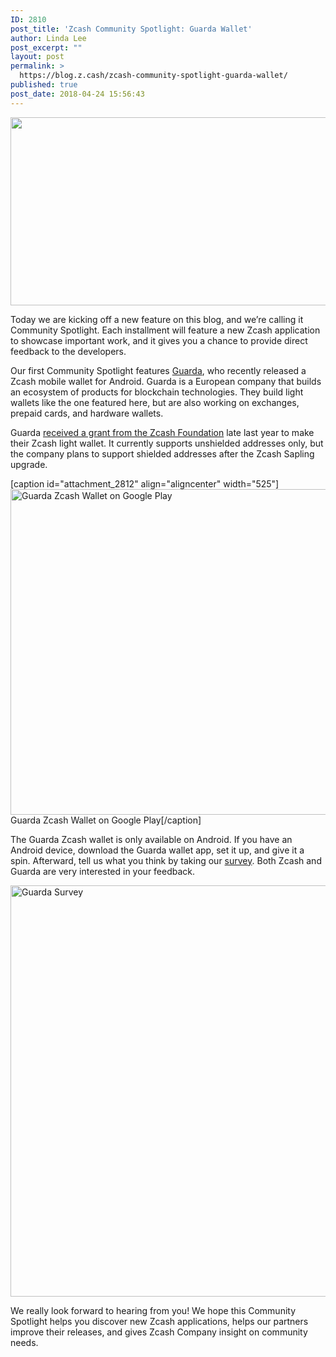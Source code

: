 ```yaml
---
ID: 2810
post_title: 'Zcash Community Spotlight: Guarda Wallet'
author: Linda Lee
post_excerpt: ""
layout: post
permalink: >
  https://blog.z.cash/zcash-community-spotlight-guarda-wallet/
published: true
post_date: 2018-04-24 15:56:43
---
```

<img class="alignnone size-full wp-image-2811" src="https://blog.z.cash/wp-content/uploads/2018/04/whitespotlight.png" alt="" width="1240" height="301" />

Today we are kicking off a new feature on this blog, and we’re calling it Community Spotlight. Each installment will feature a new Zcash application to showcase important work, and it gives you a chance to provide direct feedback to the developers. 

Our first Community Spotlight features <a href="https://guarda.co/">Guarda</a>, who recently released a Zcash mobile wallet for Android. Guarda is a European company that builds an ecosystem of products for blockchain technologies. They build light wallets like the one featured here, but are also working on exchanges, prepaid cards, and hardware wallets. 

Guarda <a href="https://z.cash.foundation/blog/grant-awards/">received a grant from the Zcash Foundation</a> late last year to make their Zcash light wallet. It currently supports unshielded addresses only, but the company plans to support shielded addresses after the Zcash Sapling upgrade. 

[caption id="attachment_2812" align="aligncenter" width="525"]<a href="https://play.google.com/store/apps/details?id=com.guarda.zec"><img class="wp-image-2812 size-large" src="https://blog.z.cash/wp-content/uploads/2018/04/image4-1024x1016.png" alt="Guarda Zcash Wallet on Google Play" width="525" height="521" /></a> Guarda Zcash Wallet on Google Play[/caption]

The Guarda Zcash wallet is only available on Android. If you have an Android device, download the Guarda wallet app, set it up, and give it a spin. Afterward, tell us what you think by taking our <a href="https://docs.google.com/a/adjy.com/forms/d/e/1FAIpQLSe1BpHYo45hLDC-SkWmbtbigm0T_MLp9efj7nE6FVe93j22_A/formrestricted">survey</a>. Both Zcash and Guarda are very interested in your feedback. 

<a href="https://docs.google.com/forms/d/e/1FAIpQLSe1BpHYo45hLDC-SkWmbtbigm0T_MLp9efj7nE6FVe93j22_A/viewform"><img class="aligncenter wp-image-2813 size-full" src="https://blog.z.cash/wp-content/uploads/2018/04/image5.png" alt="Guarda Survey" width="1442" height="658" /></a>

We really look forward to hearing from you! We hope this Community Spotlight helps you discover new Zcash applications, helps our partners improve their releases, and gives Zcash Company insight on community needs.